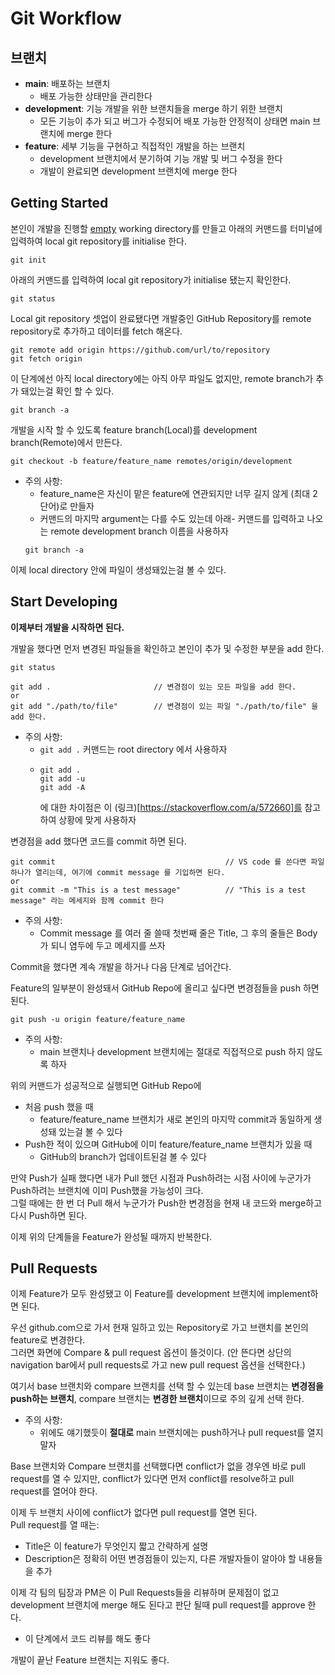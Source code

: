 # Git Workflow

## 브랜치
- **main**: 배포하는 브랜치
    - 배포 가능한 상태만을 관리한다
- **development**: 기능 개발을 위한 브랜치들을 merge 하기 위한 브랜치
    - 모든 기능이 추가 되고 버그가 수정되어 배포 가능한 안정적이 상태면 main 브랜치에 merge 한다
- **feature**: 세부 기능을 구현하고 직접적인 개발을 하는 브랜치
    - development 브랜치에서 분기하여 기능 개발 및 버그 수정을 한다
    - 개발이 완료되면 development 브랜치에 merge 한다

## Getting Started
본인이 개발을 진행할 <u>empty</u> working directory를 만들고 아래의 커맨드를 터미널에 입력하여 local git repository를 initialise 한다.
```
git init
```
아래의 커맨드를 입력하여 local git repository가 initialise 됐는지 확인한다.
```
git status
```
Local git repository 셋업이 완료됐다면 개발중인 GitHub Repository를 remote repository로 추가하고 데이터를 fetch 해온다.
```
git remote add origin https://github.com/url/to/repository
git fetch origin
```
이 단계에선 아직 local directory에는 아직 아무 파일도 없지만, remote branch가 추가 돼있는걸 확인 할 수 있다.
```
git branch -a
```
개발을 시작 할 수 있도록 feature branch(Local)를 development branch(Remote)에서 만든다.
```
git checkout -b feature/feature_name remotes/origin/development
```
- 주의 사항:
    - feature_name은 자신이 맡은 feature에 연관되지만 너무 길지 않게 (최대 2단어)로 만들자
    - 커맨드의 마지막 argument는 다를 수도 있는데 아래- 커맨드를 입력하고 나오는 remote development branch 이름을 사용하자
    ```
    git branch -a
    ```

이제 local directory 안에 파일이 생성돼있는걸 볼 수 있다.

## Start Developing
**이제부터 개발을 시작하면 된다.**

개발을 했다면 먼저 변경된 파일들을 확인하고 본인이 추가 및 수정한 부분을 add 한다.
```
git status

git add .                       // 변경점이 있는 모든 파일을 add 한다.
or
git add "./path/to/file"        // 변경점이 있는 파일 "./path/to/file" 을 add 한다.
```
- 주의 사항:
    - ```git add .``` 커맨드는 root directory 에서 사용하자
    - ```
      git add .
      git add -u
      git add -A
      ```
      에 대한 차이점은 이 (링크)[https://stackoverflow.com/a/572660]를 참고하여 상황에 맞게 사용하자

변경점을 add 했다면 코드를 commit 하면 된다.

```
git commit                                      // VS code 를 쓴다면 파일 하나가 열리는데, 여기에 commit message 를 기입하면 된다.
or
git commit -m "This is a test message"          // "This is a test message" 라는 메세지와 함께 commit 한다
```

- 주의 사항:
    - Commit message 를 여러 줄 쓸때 첫번째 줄은 Title, 그 후의 줄들은 Body가 되니 염두에 두고 메세지를 쓰자

Commit을 했다면 계속 개발을 하거나 다음 단계로 넘어간다.

Feature의 일부분이 완성돼서 GitHub Repo에 올리고 싶다면 변경점들을 push 하면 된다.

```
git push -u origin feature/feature_name
```
- 주의 사항:
    - main 브랜치나 development 브랜치에는 절대로 직접적으로 push 하지 않도록 하자

위의 커맨드가 성공적으로 실행되면 GitHub Repo에
- 처음 push 했을 때
    - feature/feature_name 브랜치가 새로 본인의 마지막 commit과 동일하게 생성돼 있는걸 볼 수 있다
- Push한 적이 있으며 GitHub에 이미 feature/feature_name 브랜치가 있을 때
    - GitHub의 branch가 업데이트된걸 볼 수 있다

만약 Push가 실패 했다면 내가 Pull 했던 시점과 Push하려는 시점 사이에 누군가가 Push하려는 브랜치에 이미 Push했을 가능성이 크다.<br>
그럴 때에는 한 번 더 Pull 해서 누군가가 Push한 변경점을 현재 내 코드와 merge하고 다시 Push하면 된다.

이제 위의 단계들을 Feature가 완성될 때까지 반복한다.

## Pull Requests
이제 Feature가 모두 완성됐고 이 Feature를 development 브랜치에 implement하면 된다.

우선 github.com으로 가서 현재 일하고 있는 Repository로 가고 브랜치를 본인의 feature로 변경한다.<br>
그러면 화면에 Compare & pull request 옵션이 뜰것이다. (안 뜬다면 상단의 navigation bar에서 pull requests로 가고 new pull request 옵션을 선택한다.)

여기서 base 브랜치와 compare 브랜치를 선택 할 수 있는데 base 브랜치는 **변경점을 push하는 브랜치**, compare 브랜치는 **변경한 브랜치**이므로 주의 깊게 선택 한다.
- 주의 사항:
    - 위에도 얘기했듯이 **절대로** main 브랜치에는 push하거나 pull request를 열지 말자

Base 브랜치와 Compare 브랜치를 선택했다면 conflict가 없을 경우엔 바로 pull request를 열 수 있지만, conflict가 있다면 먼저 conflict를 resolve하고 pull request를 열어야 한다.

이제 두 브랜치 사이에 conflict가 없다면 pull request를 열면 된다.<br>
Pull request를 열 때는:
- Title은 이 feature가 무엇인지 짧고 간략하게 설명
- Description은 정확히 어떤 변경점들이 있는지, 다른 개발자들이 알아야 할 내용들을 추가

이제 각 팀의 팀장과 PM은 이 Pull Requests들을 리뷰하며 문제점이 없고 development 브랜치에 merge 해도 된다고 판단 될때 pull request를 approve 한다.
- 이 단계에서 코드 리뷰를 해도 좋다

개발이 끝난 Feature 브랜치는 지워도 좋다.
